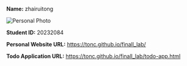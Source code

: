 **Name:** zhairuitong

![Personal Photo](https://ts1.tc.mm.bing.net/th/id/R-C.e4bf9f1866094d3bcabf42a22dda290d?rik=cFKmpgMj2X%2bbaA&riu=http%3a%2f%2fi0.qhimg.com%2ft01f7e6a93705036d96.png&ehk=e%2bzeNgFqiJMmf7W8j%2bje65ir9ALnwcnhv3Sqs1ZyMiY%3d&risl=&pid=ImgRaw&r=0)

**Student ID:** 20232084

**Personal Website URL:** https://tonc.github.io/finall_lab/

**Todo Application URL:** https://tonc.github.io/finall_lab/todo-app.html